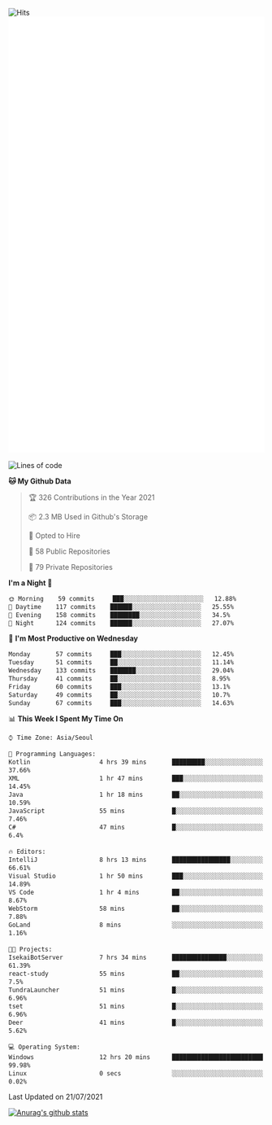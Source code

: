 ![Hits](https://hits.seeyoufarm.com/api/count/incr/badge.svg?url=https%3A%2F%2Fgithub.com%2Fkokose1234&count_bg=%2379C83D&title_bg=%23555555&icon=apple.svg&icon_color=%23E7E7E7&title=hits&edge_flat=false)
<br/>
![Metrics](https://github.com/kokose1234/kokose1234/blob/main/github-metrics.svg)

<!--START_SECTION:waka-->
![Lines of code](https://img.shields.io/badge/From%20Hello%20World%20I%27ve%20Written-12.6%20million%20lines%20of%20code-blue)

**🐱 My Github Data** 

> 🏆 326 Contributions in the Year 2021
 > 
> 📦 2.3 MB Used in Github's Storage 
 > 
> 💼 Opted to Hire
 > 
> 📜 58 Public Repositories 
 > 
> 🔑 79 Private Repositories  
 > 
**I'm a Night 🦉** 

```text
🌞 Morning    59 commits     ███░░░░░░░░░░░░░░░░░░░░░░   12.88% 
🌆 Daytime    117 commits    ██████░░░░░░░░░░░░░░░░░░░   25.55% 
🌃 Evening    158 commits    ████████░░░░░░░░░░░░░░░░░   34.5% 
🌙 Night      124 commits    ██████░░░░░░░░░░░░░░░░░░░   27.07%

```
📅 **I'm Most Productive on Wednesday** 

```text
Monday       57 commits     ███░░░░░░░░░░░░░░░░░░░░░░   12.45% 
Tuesday      51 commits     ██░░░░░░░░░░░░░░░░░░░░░░░   11.14% 
Wednesday    133 commits    ███████░░░░░░░░░░░░░░░░░░   29.04% 
Thursday     41 commits     ██░░░░░░░░░░░░░░░░░░░░░░░   8.95% 
Friday       60 commits     ███░░░░░░░░░░░░░░░░░░░░░░   13.1% 
Saturday     49 commits     ██░░░░░░░░░░░░░░░░░░░░░░░   10.7% 
Sunday       67 commits     ███░░░░░░░░░░░░░░░░░░░░░░   14.63%

```


📊 **This Week I Spent My Time On** 

```text
⌚︎ Time Zone: Asia/Seoul

💬 Programming Languages: 
Kotlin                   4 hrs 39 mins       █████████░░░░░░░░░░░░░░░░   37.66% 
XML                      1 hr 47 mins        ███░░░░░░░░░░░░░░░░░░░░░░   14.45% 
Java                     1 hr 18 mins        ██░░░░░░░░░░░░░░░░░░░░░░░   10.59% 
JavaScript               55 mins             █░░░░░░░░░░░░░░░░░░░░░░░░   7.46% 
C#                       47 mins             █░░░░░░░░░░░░░░░░░░░░░░░░   6.4%

🔥 Editors: 
IntelliJ                 8 hrs 13 mins       ████████████████░░░░░░░░░   66.61% 
Visual Studio            1 hr 50 mins        ███░░░░░░░░░░░░░░░░░░░░░░   14.89% 
VS Code                  1 hr 4 mins         ██░░░░░░░░░░░░░░░░░░░░░░░   8.67% 
WebStorm                 58 mins             ██░░░░░░░░░░░░░░░░░░░░░░░   7.88% 
GoLand                   8 mins              ░░░░░░░░░░░░░░░░░░░░░░░░░   1.16%

🐱‍💻 Projects: 
IsekaiBotServer          7 hrs 34 mins       ███████████████░░░░░░░░░░   61.39% 
react-study              55 mins             ██░░░░░░░░░░░░░░░░░░░░░░░   7.5% 
TundraLauncher           51 mins             █░░░░░░░░░░░░░░░░░░░░░░░░   6.96% 
tset                     51 mins             █░░░░░░░░░░░░░░░░░░░░░░░░   6.96% 
Deer                     41 mins             █░░░░░░░░░░░░░░░░░░░░░░░░   5.62%

💻 Operating System: 
Windows                  12 hrs 20 mins      █████████████████████████   99.98% 
Linux                    0 secs              ░░░░░░░░░░░░░░░░░░░░░░░░░   0.02%

```


 Last Updated on 21/07/2021
<!--END_SECTION:waka-->

[![Anurag's github stats](https://github-readme-stats.vercel.app/api?username=kokose1234&theme=dracula)](https://github.com/anuraghazra/github-readme-stats)



	
